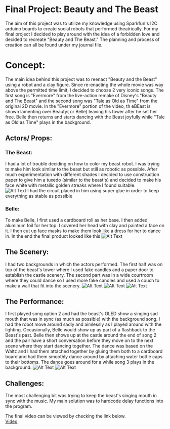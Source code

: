 # Final Project: Beauty and The Beast
The aim of this project was to utilize my knowledge using Sparkfun's I2C arduino boards to create social robots that performed theatrically. For my final project I decided to play around with the idea of a forbidden love and decided to recreate "Beauty and The Beast." The planning and process of creation can all be found under my journal file. 

# Concept:
The main idea behind this project was to reenact "Beauty and the Beast" using a robot and a clay figure. Since re-enacting the whole movie was way above the permitted time limit, I decided to choose 2 very iconic songs. The first song is "Evermore" from the live-action remake of Disney's "Beauty and The Beast" and the second song was "Tale as Old as Time" from the original 2D movie. In the "Evermore" portion of the video, th eBEast is shown lamenting over Beauty( or Belle) leaving his tower after he set her free. Belle then returns and starts dancing with the Beast joyfully while "Tale as Old as Time" plays in the background.
## Actors/ Props:
### The Beast:
I had a lot of trouble deciding on how to color my beast robot. I was trying to make him look similar to the beast but still as robotic as possible. After much experimentation with different shades I decided to use construction paper to give him a tuxedo (similar to the beast's) and decided to make his face white with metallic golden streaks where I found suitable.  
 ![Alt Text](https://github.com/BaraaAlJorf/PerformingRobots/blob/master/FinalProject/20201206_150502.jpg)
I had the circuit placed in him using super glue in order to keep everything as stable as possible
### Belle:
To make Belle, I first used a cardboard roll as her base. I then added aluminum foil for her top. I covered her head with clay and painted a face on it. I then cut up face masks to make them look like a dress for her to dance in. In the end the final product looked like this
 ![Alt Text](https://github.com/BaraaAlJorf/PerformingRobots/blob/master/FinalProject/20201206_150609.jpg)
## The Scenery:
I had two backgrounds in which the actors performed. The first half was on top of the beast's tower where I used fake candles and a paper door to establish the castle scenery. The second part was in a wide courtroom where they could dance so I used more fake candles and used a couch to make a wall that fit into the scenery.
 ![Alt Text](https://github.com/BaraaAlJorf/PerformingRobots/blob/master/FinalProject/20201203_211457.jpg)
 ![Alt Text](https://github.com/BaraaAlJorf/PerformingRobots/blob/master/FinalProject/20201203_211500.jpg)
 ![Alt Text](https://github.com/BaraaAlJorf/PerformingRobots/blob/master/FinalProject/20201203_211332.jpg)
## The Performance:
I first played song option 2 and had the beast's OLED show a singing sad mouth that was in sync (as much as possible) with the background song. I had the robot move around sadly and aimlessly as I played around with the lighting. Occasionally, Belle would show up as part of a flashback to the Beast's past. Belle then shows up at the castle around the end of song 2 and the pair have a short conversation before they move on to the next scene where they start dancing together. The dance was based on the Waltz and I had them attached together by gluing them both to a cardboard board and had them smoothly dance around by attaching water bottle caps to their bottoms. The dance goes around for a while song 3 plays in the background.
 ![Alt Text](https://github.com/BaraaAlJorf/PerformingRobots/blob/master/FinalProject/20201206_150315.jpg)
 ![Alt Text](https://github.com/BaraaAlJorf/PerformingRobots/blob/master/FinalProject/20201206_150511.jpg)
## Challenges:
The most challenging bit was trying to keep the beast's singing mouth in sync with the music. My main solution was to hardcode delay functions into the program.

The final video can be viewed by checking the link below.
</br>
 [Video](https://drive.google.com/file/d/1u3zKUdT3KXCbpTtI2WMyDl1FTIPZBlHv/view?usp=sharing)
